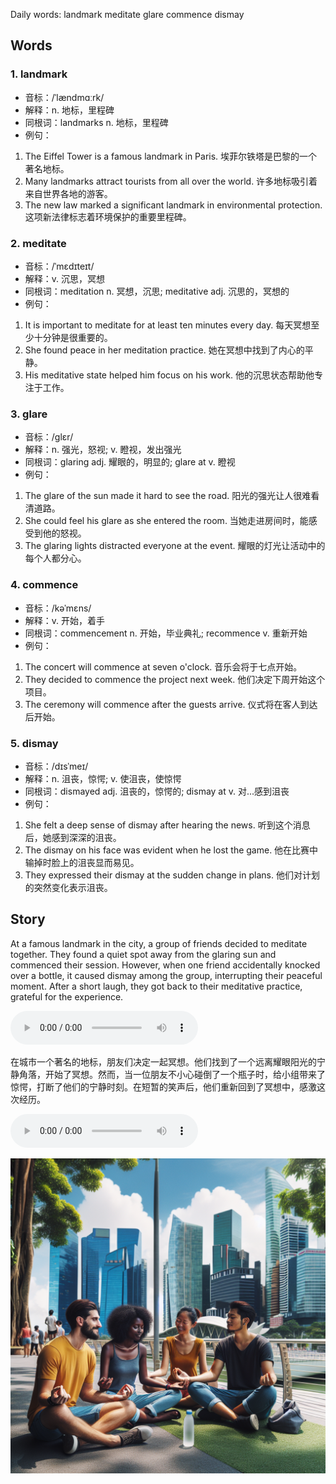Daily words: landmark meditate glare commence dismay

## Words
### 1. landmark
- 音标：/ˈlændmɑːrk/ <span style="cursor: pointer;" onclick="document.getElementById('audio-player-1').play()"><i class="fas fa-volume-up"></i></span>
<audio id="audio-player-1" src="audios/words/landmark.mp3" style="display:none;"></audio>
- 解释：n. 地标，里程碑
- 同根词：landmarks n. 地标，里程碑
- 例句：
1. The Eiffel Tower is a famous landmark in Paris.
埃菲尔铁塔是巴黎的一个著名地标。
2. Many landmarks attract tourists from all over the world.
许多地标吸引着来自世界各地的游客。
3. The new law marked a significant landmark in environmental protection.
这项新法律标志着环境保护的重要里程碑。

### 2. meditate
- 音标：/ˈmɛdɪteɪt/ <span style="cursor: pointer;" onclick="document.getElementById('audio-player-2').play()"><i class="fas fa-volume-up"></i></span>
<audio id="audio-player-2" src="audios/words/meditate.mp3" style="display:none;"></audio>
- 解释：v. 沉思，冥想
- 同根词：meditation n. 冥想，沉思; meditative adj. 沉思的，冥想的
- 例句：
1. It is important to meditate for at least ten minutes every day.
每天冥想至少十分钟是很重要的。
2. She found peace in her meditation practice.
她在冥想中找到了内心的平静。
3. His meditative state helped him focus on his work.
他的沉思状态帮助他专注于工作。

### 3. glare
- 音标：/ɡlɛr/ <span style="cursor: pointer;" onclick="document.getElementById('audio-player-3').play()"><i class="fas fa-volume-up"></i></span>
<audio id="audio-player-3" src="audios/words/glare.mp3" style="display:none;"></audio>
- 解释：n. 强光，怒视; v. 瞪视，发出强光
- 同根词：glaring adj. 耀眼的，明显的; glare at v. 瞪视
- 例句：
1. The glare of the sun made it hard to see the road.
阳光的强光让人很难看清道路。
2. She could feel his glare as she entered the room.
当她走进房间时，能感受到他的怒视。
3. The glaring lights distracted everyone at the event.
耀眼的灯光让活动中的每个人都分心。

### 4. commence
- 音标：/kəˈmɛns/ <span style="cursor: pointer;" onclick="document.getElementById('audio-player-4').play()"><i class="fas fa-volume-up"></i></span>
<audio id="audio-player-4" src="audios/words/commence.mp3" style="display:none;"></audio>
- 解释：v. 开始，着手
- 同根词：commencement n. 开始，毕业典礼; recommence v. 重新开始
- 例句：
1. The concert will commence at seven o'clock.
音乐会将于七点开始。
2. They decided to commence the project next week.
他们决定下周开始这个项目。
3. The ceremony will commence after the guests arrive.
仪式将在客人到达后开始。

### 5. dismay
- 音标：/dɪsˈmeɪ/ <span style="cursor: pointer;" onclick="document.getElementById('audio-player-5').play()"><i class="fas fa-volume-up"></i></span>
<audio id="audio-player-5" src="audios/words/dismay.mp3" style="display:none;"></audio>
- 解释：n. 沮丧，惊愕; v. 使沮丧，使惊愕
- 同根词：dismayed adj. 沮丧的，惊愕的; dismay at v. 对...感到沮丧
- 例句：
1. She felt a deep sense of dismay after hearing the news.
听到这个消息后，她感到深深的沮丧。
2. The dismay on his face was evident when he lost the game.
他在比赛中输掉时脸上的沮丧显而易见。
3. They expressed their dismay at the sudden change in plans.
他们对计划的突然变化表示沮丧。

## Story
At a famous landmark in the city, a group of friends decided to meditate together. They found a quiet spot away from the glaring sun and commenced their session. However, when one friend accidentally knocked over a bottle, it caused dismay among the group, interrupting their peaceful moment. After a short laugh, they got back to their meditative practice, grateful for the experience.

<audio controls>
  <source src="https://files.dwong.top/2024-08-27-english.mp3" type="audio/mpeg">
  你的浏览器不支持音频元素。
</audio>
  

在城市一个著名的地标，朋友们决定一起冥想。他们找到了一个远离耀眼阳光的宁静角落，开始了冥想。然而，当一位朋友不小心碰倒了一个瓶子时，给小组带来了惊愕，打断了他们的宁静时刻。在短暂的笑声后，他们重新回到了冥想中，感激这次经历。

<audio controls>
  <source src="https://files.dwong.top/2024-08-27-chinese.mp3" type="audio/mpeg">
  你的浏览器不支持音频元素。
</audio>
  

![story](./images/2024-08-27.png)

